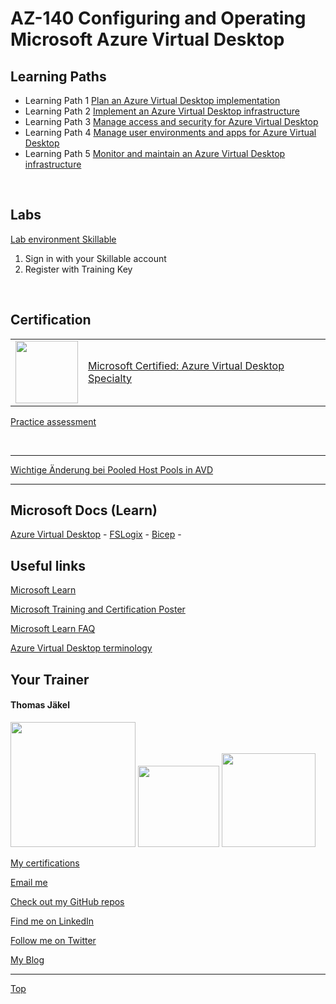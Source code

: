 
[LP1]: https://learn.microsoft.com/en-us/training/paths/plan-azure-virtual-desktop-implementation/
[LP2]: https://learn.microsoft.com/en-us/training/paths/implement-azure-virtual-infrastructure/
[LP3]: https://learn.microsoft.com/en-us/training/paths/manage-access-security/
[LP4]: https://learn.microsoft.com/en-us/training/paths/manage-user-environments-apps/
[LP5]: https://learn.microsoft.com/en-us/training/paths/monitor-maintain-azure-virtual-desktop-infrastructure/


# AZ-140 Configuring and Operating Microsoft Azure Virtual Desktop

## Learning Paths

- Learning Path 1 [Plan an Azure Virtual Desktop implementation][LP1]
- Learning Path 2 [Implement an Azure Virtual Desktop infrastructure][LP2]
- Learning Path 3 [Manage access and security for Azure Virtual Desktop][LP3]
- Learning Path 4 [Manage user environments and apps for Azure Virtual Desktop][LP4]
- Learning Path 5 [Monitor and maintain an Azure Virtual Desktop infrastructure][LP5]

<br>

## Labs

[Lab environment Skillable](https://brainymotion.learnondemand.net) 

1. Sign in with your Skillable account 
2. Register with Training Key

<!--[Go Deploy](https://lms.godeploy.it) -->


<br>

## Certification 

|   |   |
| - | - |
|<img src="https://download69118.blob.core.windows.net/anon/microsoft-certified-specialty-badge.svg" width="100"/>|[Microsoft Certified: Azure Virtual Desktop Specialty](https://learn.microsoft.com/en-us/credentials/certifications/azure-virtual-desktop-specialty/)|


[Practice assessment](https://learn.microsoft.com/en-us/credentials/certifications/azure-virtual-desktop-specialty/practice/assessment?assessment-type=practice&assessmentId=69&practice-assessment-type=certification)

<br>












---

[Wichtige Änderung bei Pooled Host Pools in AVD](https://learn.microsoft.com/en-us/azure/virtual-desktop/preferred-application-group-type)

---



## Microsoft Docs (Learn)

[Azure Virtual Desktop](https://learn.microsoft.com/en-us/azure/virtual-desktop/) -
[FSLogix](https://learn.microsoft.com/en-us/fslogix/) -
[Bicep](https://learn.microsoft.com/en-us/azure/azure-resource-manager/bicep/) -


## Useful links

[Microsoft Learn](https://learn.microsoft.com)

[Microsoft Training and Certification Poster](https://aka.ms/traincertposter)

[Microsoft Learn FAQ](https://learn.microsoft.com/en-us/training/support/faq?pivots=general)


[Azure Virtual Desktop terminology](https://learn.microsoft.com/en-us/azure/virtual-desktop/terminology)





##  Your Trainer
#### Thomas Jäkel

<img src="https://download69118.blob.core.windows.net/anon/Profilbild.jpg" width="200"/>
<a href="https://www.credly.com/badges/c1fe9e82-60d2-4268-8204-3709479a2bf9/public_url"><img src="https://download69118.blob.core.windows.net/anon/microsoft-certified-trainer-2023-2024.png" width="130"/></a>
<a href="https://www.credly.com/badges/fc4737d8-923a-4d37-8f1a-497c08a7c1ff/public_url"><img src="https://download69118.blob.core.windows.net/anon/AAI-badge.png" width="150"/></a>

[My certifications](https://www.credly.com/users/thomas-jakel)

[Email me](mailto:thomas.jaekel@brainymotion.de?subject=AZ-140)

[Check out my GitHub repos](https://github.com/www42)

[Find me on LinkedIn](https://linkedin.com/in/tjkkll)

[Follow me on Twitter](https://twitter.com/tjkkll)

[My Blog](https://blog.az.training)

---

[Top](#az-140-configuring-and-operating-microsoft-azure-virtual-desktop)